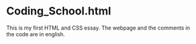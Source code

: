 # Coding_School.html
This is my first HTML and CSS essay. The webpage and the comments in the code are in english. 

